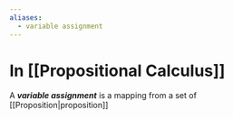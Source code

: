 ```yaml
---
aliases:
  - variable assignment
---
```

# In [[Propositional Calculus]]
A ___variable assignment___ is a mapping from a set of [[Proposition|proposition]]